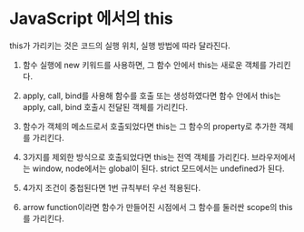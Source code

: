 # JavaScript 에서의 this

this가 가리키는 것은 코드의 실행 위치, 실행 방법에 따라 달라진다.

1. 함수 실행에 new 키워드를 사용하면, 그 함수 안에서 this는 새로운 객체를 가리킨다.

2. apply, call, bind를 사용해 함수를 호출 또는 생성하였다면 함수 안에서 this는 apply, call, bind 호출시 전달된 객체를 가리킨다.

3. 함수가 객체의 메소드로서 호출되었다면 this는 그 함수의 property로 추가한 객체를 가리킨다.

4. 3가지를 제외한 방식으로 호출되었다면 this는 전역 객체를 가리킨다. 브라우저에서는 window, node에서는 global이 된다. strict 모드에서는 undefined가 된다.

5. 4가지 조건이 중첩된다면 1번 규칙부터 우선 적용된다.

6. arrow function이라면 함수가 만들어진 시점에서 그 함수를 둘러싼 scope의 this를 가리킨다.